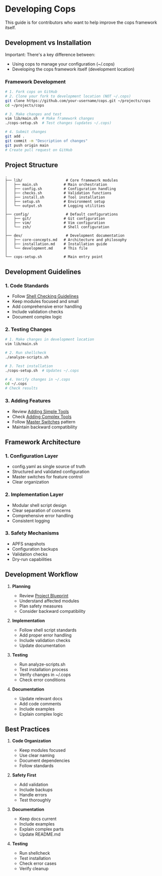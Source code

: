 # Developing Cops

This guide is for contributors who want to help improve the cops framework itself.

## Development vs Installation

Important: There's a key difference between:

- Using cops to manage your configuration (~/.cops)
- Developing the cops framework itself (development location)

### Framework Development

```bash
# 1. Fork cops on GitHub
# 2. Clone your fork to development location (NOT ~/.cops)
git clone https://github.com/your-username/cops.git ~/projects/cops
cd ~/projects/cops

# 3. Make changes and test
vim lib/main.sh  # Make framework changes
./cops-setup.sh  # Test changes (updates ~/.cops)

# 4. Submit changes
git add .
git commit -m "Description of changes"
git push origin main
# Create pull request on GitHub
```

## Project Structure

```
.
├── lib/                    # Core framework modules
│   ├── main.sh            # Main orchestration
│   ├── config.sh          # Configuration handling
│   ├── checks.sh          # Validation functions
│   ├── install.sh         # Tool installation
│   ├── setup.sh           # Environment setup
│   └── output.sh          # Logging utilities
│
├── config/                 # Default configurations
│   ├── git/               # Git configuration
│   ├── vim/               # Vim configuration
│   └── zsh/               # Shell configuration
│
├── dev/                    # Development documentation
│   ├── core-concepts.md   # Architecture and philosophy
│   ├── installation.md    # Installation guide
│   └── development.md     # This file
│
└── cops-setup.sh          # Main entry point
```

## Development Guidelines

### 1. Code Standards

- Follow [Shell Checking Guidelines](../shellchecking.md)
- Keep modules focused and small
- Add comprehensive error handling
- Include validation checks
- Document complex logic

### 2. Testing Changes

```bash
# 1. Make changes in development location
vim lib/main.sh

# 2. Run shellcheck
./analyze-scripts.sh

# 3. Test installation
./cops-setup.sh  # Updates ~/.cops

# 4. Verify changes in ~/.cops
cd ~/.cops
# Check results
```

### 3. Adding Features

- Review [Adding Simple Tools](../adding-simple-tools.md)
- Check [Adding Complex Tools](../adding-complex-tools.md)
- Follow [Master Switches](../master-switches.md) pattern
- Maintain backward compatibility

## Framework Architecture

### 1. Configuration Layer

- config.yaml as single source of truth
- Structured and validated configuration
- Master switches for feature control
- Clear organization

### 2. Implementation Layer

- Modular shell script design
- Clear separation of concerns
- Comprehensive error handling
- Consistent logging

### 3. Safety Mechanisms

- APFS snapshots
- Configuration backups
- Validation checks
- Dry-run capabilities

## Development Workflow

1. **Planning**
   - Review [Project Blueprint](../project-blueprint.md)
   - Understand affected modules
   - Plan safety measures
   - Consider backward compatibility

2. **Implementation**
   - Follow shell script standards
   - Add proper error handling
   - Include validation checks
   - Update documentation

3. **Testing**
   - Run analyze-scripts.sh
   - Test installation process
   - Verify changes in ~/.cops
   - Check error conditions

4. **Documentation**
   - Update relevant docs
   - Add code comments
   - Include examples
   - Explain complex logic

## Best Practices

1. **Code Organization**
   - Keep modules focused
   - Use clear naming
   - Document dependencies
   - Follow standards

2. **Safety First**
   - Add validation
   - Include backups
   - Handle errors
   - Test thoroughly

3. **Documentation**
   - Keep docs current
   - Include examples
   - Explain complex parts
   - Update README.md

4. **Testing**
   - Run shellcheck
   - Test installation
   - Check error cases
   - Verify cleanup
